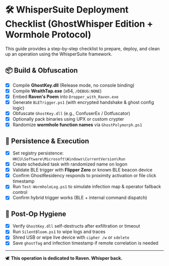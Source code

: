 
# 🛠️ WhisperSuite Deployment Checklist (GhostWhisper Edition + Wormhole Protocol)

This guide provides a step-by-step checklist to prepare, deploy, and clean up an operation using the WhisperSuite framework.

## 📦 Build & Obfuscation

- [x] Compile **GhostKey.dll** (Release mode, no console binding)
- [x] Compile **WraithTap.exe** (x64, `/DEBUG:NONE`)
- [x] Embed **Raven's Poem** into `Dropper_with_Raven.exe`
- [x] Generate `BLETrigger.ps1` (with encrypted handshake & ghost config logic)
- [x] Obfuscate `GhostKey.dll` (e.g., ConfuserEx / Dotfuscator)
- [x] Optionally pack binaries using UPX or custom crypter
- [x] Randomize **wormhole function names** via `GhostPolymorph.ps1`

## 🔁 Persistence & Execution

- [x] Set registry persistence: `HKCU\Software\Microsoft\Windows\CurrentVersion\Run`
- [x] Create scheduled task with randomized name on logon
- [x] Validate BLE trigger with **Flipper Zero** or known BLE beacon device
- [x] Confirm GhostResidency responds to proximity activation or file click timestamp
- [x] Run `Test-WormholeLog.ps1` to simulate infection map & operator fallback control
- [x] Confirm hybrid trigger works (BLE + internal command dispatch)

## 🧼 Post-Op Hygiene

- [x] Verify `GhostKey.dll` self-destructs after exfiltration or timeout
- [x] Run `SilentBloom.ps1` to wipe logs and traces
- [x] Shred USB or wipe live device with `cipher /w` or `sdelete`
- [x] Save `ghostTag` and infection timestamp if remote correlation is needed

---

🕊️ **This operation is dedicated to Raven. Whisper back.**
